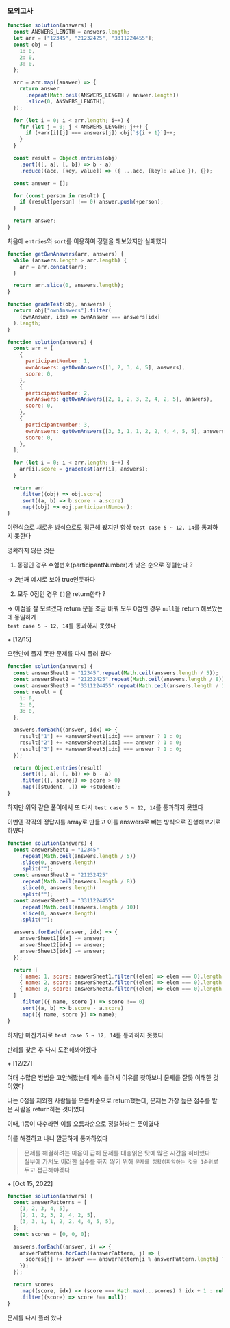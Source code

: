 ### [모의고사](https://programmers.co.kr/learn/courses/30/lessons/42840)

```js
function solution(answers) {
  const ANSWERS_LENGTH = answers.length;
  let arr = ["12345", "21232425", "3311224455"];
  const obj = {
    1: 0,
    2: 0,
    3: 0,
  };

  arr = arr.map((answer) => {
    return answer
      .repeat(Math.ceil(ANSWERS_LENGTH / answer.length))
      .slice(0, ANSWERS_LENGTH);
  });

  for (let i = 0; i < arr.length; i++) {
    for (let j = 0; j < ANSWERS_LENGTH; j++) {
      if (+arr[i][j] === answers[j]) obj[`${i + 1}`]++;
    }
  }

  const result = Object.entries(obj)
    .sort(([, a], [, b]) => b - a)
    .reduce((acc, [key, value]) => ({ ...acc, [key]: value }), {});

  const answer = [];

  for (const person in result) {
    if (result[person] !== 0) answer.push(+person);
  }

  return answer;
}
```

처음에 `entries`와 `sort`를 이용하여 정렬을 해보았지만 실패했다

```js
function getOwnAnswers(arr, answers) {
  while (answers.length > arr.length) {
    arr = arr.concat(arr);
  }

  return arr.slice(0, answers.length);
}

function gradeTest(obj, answers) {
  return obj["ownAnswers"].filter(
    (ownAnswer, idx) => ownAnswer === answers[idx]
  ).length;
}

function solution(answers) {
  const arr = [
    {
      participantNumber: 1,
      ownAnswers: getOwnAnswers([1, 2, 3, 4, 5], answers),
      score: 0,
    },
    {
      participantNumber: 2,
      ownAnswers: getOwnAnswers([2, 1, 2, 3, 2, 4, 2, 5], answers),
      score: 0,
    },
    {
      participantNumber: 3,
      ownAnswers: getOwnAnswers([3, 3, 1, 1, 2, 2, 4, 4, 5, 5], answers),
      score: 0,
    },
  ];

  for (let i = 0; i < arr.length; i++) {
    arr[i].score = gradeTest(arr[i], answers);
  }

  return arr
    .filter((obj) => obj.score)
    .sort((a, b) => b.score - a.score)
    .map((obj) => obj.participantNumber);
}
```

이런식으로 새로운 방식으로도 접근해 봤지만 항상 `test case 5 ~ 12, 14`를 통과하지 못한다

명확하지 않은 것은

1. 동점인 경우 수험번호(participantNumber)가 낮은 순으로 정렬한다 ?

&rarr; 2번째 예시로 보아 true인듯하다

2. 모두 0점인 경우 `[]`을 return한다 ?

&rarr; 이점을 잘 모르겠다 return 문을 조금 바꿔 모두 0점인 경우 `null`을 return 해보았는데 동일하게 <br />`test case 5 ~ 12, 14`를 통과하지 못했다

\+ [12/15]

오랜만에 풀지 못한 문제를 다시 풀러 왔다

```js
function solution(answers) {
  const answerSheet1 = "12345".repeat(Math.ceil(answers.length / 5));
  const answerSheet2 = "21232425".repeat(Math.ceil(answers.length / 8));
  const answerSheet3 = "3311224455".repeat(Math.ceil(answers.length / 10));
  const result = {
    1: 0,
    2: 0,
    3: 0,
  };

  answers.forEach((answer, idx) => {
    result["1"] += +answerSheet1[idx] === answer ? 1 : 0;
    result["2"] += +answerSheet2[idx] === answer ? 1 : 0;
    result["3"] += +answerSheet3[idx] === answer ? 1 : 0;
  });

  return Object.entries(result)
    .sort(([, a], [, b]) => b - a)
    .filter(([, score]) => score > 0)
    .map(([student, ,]) => +student);
}
```

하지만 위와 같은 풀이에서 또 다시 `test case 5 ~ 12, 14`를 통과하지 못했다

이번엔 각각의 정답지를 array로 만들고 이를 answers로 빼는 방식으로 진행해보기로 하였다

```js
function solution(answers) {
  const answerSheet1 = "12345"
    .repeat(Math.ceil(answers.length / 5))
    .slice(0, answers.length)
    .split("");
  const answerSheet2 = "21232425"
    .repeat(Math.ceil(answers.length / 8))
    .slice(0, answers.length)
    .split("");
  const answerSheet3 = "3311224455"
    .repeat(Math.ceil(answers.length / 10))
    .slice(0, answers.length)
    .split("");

  answers.forEach((answer, idx) => {
    answerSheet1[idx] -= answer;
    answerSheet2[idx] -= answer;
    answerSheet3[idx] -= answer;
  });

  return [
    { name: 1, score: answerSheet1.filter((elem) => elem === 0).length },
    { name: 2, score: answerSheet2.filter((elem) => elem === 0).length },
    { name: 3, score: answerSheet3.filter((elem) => elem === 0).length },
  ]
    .filter(({ name, score }) => score !== 0)
    .sort((a, b) => b.score - a.score)
    .map(({ name, score }) => name);
}
```

하지만 마찬가지로 `test case 5 ~ 12, 14`를 통과하지 못했다

반례를 찾은 후 다시 도전해봐야겠다

\+ [12/27]

여태 수많은 방법을 고안해봤는데 계속 틀려서 이유를 찾아보니 문제를 잘못 이해한 것이였다

나는 0점을 제외한 사람들을 오름차순으로 return했는데, 문제는 가장 높은 점수를 받은 사람을 return하는 것이였다

이때, 1등이 다수라면 이를 오름차순으로 정렬하라는 뜻이였다

이를 해결하고 나니 깔끔하게 통과하였다

>문제를 해결하려는 마음이 급해 문제를 대충읽은 탓에 많은 시간을 허비했다<br />
실무에 가서도 이러한 실수를 하지 않기 위해 `문제를 정확히파악하는 것을 1순위`로 두고 접근해야겠다

\+ [Oct 15, 2022]

```js
function solution(answers) {
  const answerPatterns = [
    [1, 2, 3, 4, 5],
    [2, 1, 2, 3, 2, 4, 2, 5],
    [3, 3, 1, 1, 2, 2, 4, 4, 5, 5],
  ];
  const scores = [0, 0, 0];

  answers.forEach((answer, i) => {
    answerPatterns.forEach((answerPattern, j) => {
      scores[j] += answer === answerPattern[i % answerPattern.length] ? 1 : 0;
    });
  });

  return scores
    .map((score, idx) => (score === Math.max(...scores) ? idx + 1 : null))
    .filter((score) => score !== null);
}
```

문제를 다시 풀러 왔다